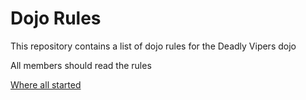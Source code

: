 Dojo Rules
==========

This repository contains a list of dojo rules for the Deadly Vipers dojo

All members should read the rules

[Where all started](https://github.com/deadlyvipers)
